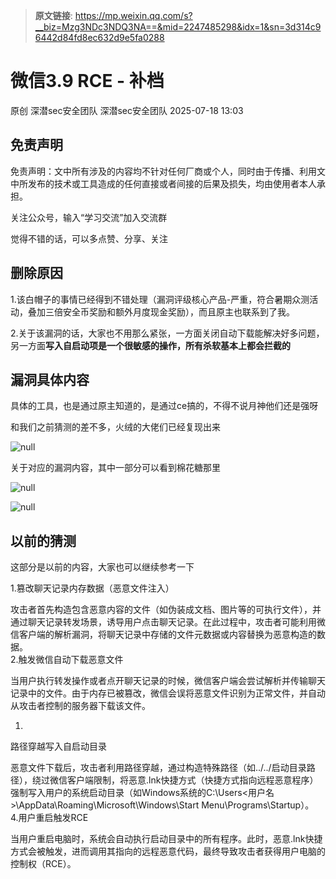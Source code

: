 > **原文链接**: https://mp.weixin.qq.com/s?__biz=Mzg3NDc3NDQ3NA==&mid=2247485298&idx=1&sn=3d314c96442d84fd8ec632d9e5fa0288

#  微信3.9 RCE - 补档  
原创 深潜sec安全团队  深潜sec安全团队   2025-07-18 13:03  
  
## 免责声明  
  
免责声明：文中所有涉及的内容均不针对任何厂商或个人，同时由于传播、利用文中所发布的技术或工具造成的任何直接或者间接的后果及损失，均由使用者本人承担。  
  
关注公众号，输入“学习交流”加入交流群  
  
觉得不错的话，可以多点赞、分享、关注  
  
## 删除原因  
  
1.该白帽子的事情已经得到不错处理（漏洞评级核心产品-严重，符合暑期众测活动，叠加三倍安全币奖励和额外月度现金奖励），而且原主也联系到了我。  
  
2.关于该漏洞的话，大家也不用那么紧张，一方面关闭自动下载能解决好多问题，另一方面**写入自启动项是一个很敏感的操作，所有杀软基本上都会拦截的**  
## 漏洞具体内容  
  
具体的工具，也是通过原主知道的，是通过ce搞的，不得不说月神他们还是强呀  
  
和我们之前猜测的差不多，火绒的大佬们已经复现出来  
  
![](https://mmbiz.qpic.cn/sz_mmbiz_png/bfMXBp6Qpdwlhb9TdGqV14QMeOc4hGofYibV6qia3CKpltDiaQuwKpkEqvKSTGVjCnZbKfbkKwVWhqMWIpnIPNu7w/640?wx_fmt=png&from=appmsg "null")  
  
关于对应的漏洞内容，其中一部分可以看到棉花糖那里  
  
![](https://mmbiz.qpic.cn/sz_mmbiz_png/bfMXBp6Qpdwlhb9TdGqV14QMeOc4hGofddaD6gO4QgnialsZ6FI9hGjV3KFLfoKcvpabDDttLZ5EDcXBYv9Hkcg/640?wx_fmt=png&from=appmsg "null")  
  
![](https://mmbiz.qpic.cn/sz_mmbiz_png/bfMXBp6Qpdwlhb9TdGqV14QMeOc4hGofFQe7YT7U3D0sIt02vrh20ibhPcC7nJWqYicib35IHjtTrapia9NFicH89kw/640?wx_fmt=png&from=appmsg "null")  
## 以前的猜测  
  
这部分是以前的内容，大家也可以继续参考一下  
  
1.篡改聊天记录内存数据（恶意文件注入）  
  
攻击者首先构造包含恶意内容的文件（如伪装成文档、图片等的可执行文件），并通过聊天记录转发场景，诱导用户点击聊天记录。在此过程中，攻击者可能利用微信客户端的解析漏洞，将聊天记录中存储的文件元数据或内容替换为恶意构造的数据。  
2.触发微信自动下载恶意文件  
  
当用户执行转发操作或者点开聊天记录的时候，微信客户端会尝试解析并传输聊天记录中的文件。由于内存已被篡改，微信会误将恶意文件识别为正常文件，并自动从攻击者控制的服务器下载该文件。  
  
1.  
路径穿越写入自启动目录  
  
恶意文件下载后，攻击者利用路径穿越，通过构造特殊路径（如../../启动目录路径），绕过微信客户端限制，将恶意.lnk快捷方式（快捷方式指向远程恶意程序）强制写入用户的系统启动目录（如Windows系统的C:\Users<用户名>\AppData\Roaming\Microsoft\Windows\Start Menu\Programs\Startup）。  
4.用户重启触发RCE  
  
当用户重启电脑时，系统会自动执行启动目录中的所有程序。此时，恶意.lnk快捷方式会被触发，进而调用其指向的远程恶意代码，最终导致攻击者获得用户电脑的控制权（RCE）。  
  
